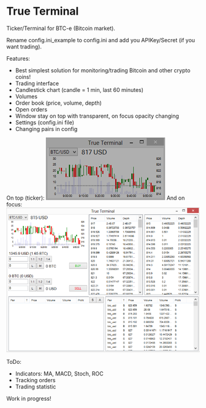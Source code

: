 True Terminal
===========
Ticker/Terminal for BTC-e (Bitcoin market).

Rename config.ini_example to config.ini and add you APIKey/Secret (if you want trading).

Features:
- Best simplest solution for monitoring/trading Bitcoin and other crypto coins!
- Trading interface
- Candlestick chart (candle = 1 min, last 60 minutes)
- Volumes
- Order book (price, volume, depth)
- Open orders
- Window stay on top with transparent, on focus opacity changing
- Settings (config.ini file)
- Changing pairs in config

On top (ticker):
![Alt text](ScreenshotMin.png "Screenshot")
And on focus:
![Alt text](ScreenshotMax.png "Screenshot")

ToDo:
- Indicators: MA, MACD, Stoch, ROC
- Tracking orders
- Trading statistic

Work in progress!
